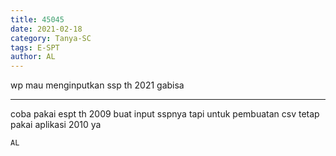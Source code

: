 ```yaml
---
title: 45045
date: 2021-02-18
category: Tanya-SC
tags: E-SPT
author: AL
---
```


wp mau menginputkan ssp th 2021 gabisa

---

coba pakai espt th 2009 buat input sspnya tapi untuk pembuatan csv tetap pakai aplikasi 2010 ya

`AL`
